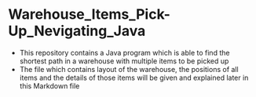 # Warehouse_Items_Pick-Up_Nevigating_Java
* This repository contains a Java program which is able to find the shortest path in a warehouse with multiple items to be picked up
* The file which contains layout of the warehouse, the positions of all items and the details of those items will be given and explained later in this Markdown file



